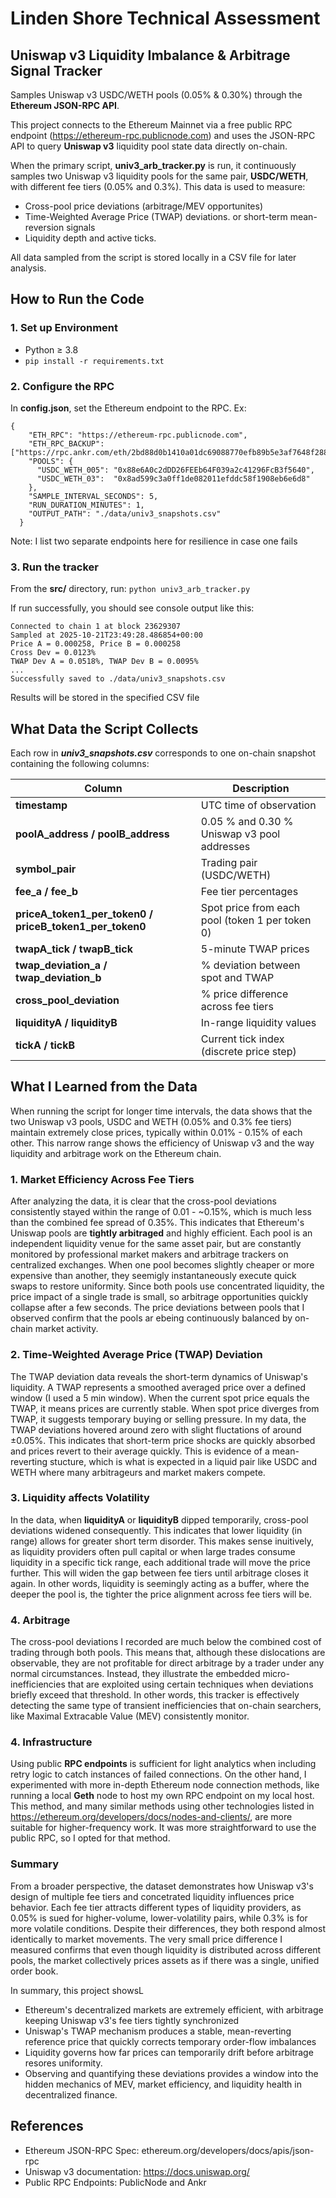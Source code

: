 # Linden Shore Technical Assessment

## Uniswap v3 Liquidity Imbalance & Arbitrage Signal Tracker

Samples Uniswap v3 USDC/WETH pools (0.05% & 0.30%) through the **Ethereum JSON-RPC API**.

This project connects to the Ethereum Mainnet via a free public RPC endpoint (https://ethereum-rpc.publicnode.com) and uses the JSON-RPC API to query **Uniswap v3** liquidity pool state data directly on-chain.

When the primary script, **univ3_arb_tracker.py** is run, it continuously samples two Uniswap v3 liquidity pools for the same pair, **USDC/WETH**, with different fee tiers (0.05% and 0.3%). This data is used to measure:
- Cross-pool price deviations (arbitrage/MEV opportunites)
- Time-Weighted Average Price (TWAP) deviations. or short-term mean-reversion signals
- Liquidity depth and active ticks.

All data sampled from the script is stored locally in a CSV file for later analysis.

## How to Run the Code

### 1. Set up Environment
- Python ≥ 3.8
- ```pip install -r requirements.txt```

### 2. Configure the RPC
In **config.json**, set the Ethereum endpoint to the RPC.
Ex:
```
{
    "ETH_RPC": "https://ethereum-rpc.publicnode.com",
    "ETH_RPC_BACKUP": ["https://rpc.ankr.com/eth/2bd88d0b1410a01dc69088770efb89b5e3af7648f2882ae7c5abcd01e1f63483"],
    "POOLS": {
      "USDC_WETH_005": "0x88e6A0c2dDD26FEEb64F039a2c41296FcB3f5640",
      "USDC_WETH_03":  "0x8ad599c3a0ff1de082011efddc58f1908eb6e6d8"
    },
    "SAMPLE_INTERVAL_SECONDS": 5,
    "RUN_DURATION_MINUTES": 1,
    "OUTPUT_PATH": "./data/univ3_snapshots.csv"
  }
```
Note: I list two separate endpoints here for resilience in case one fails

### 3. Run the tracker
From the **src/** directory, run:
```python univ3_arb_tracker.py```

If run successfully, you should see console output like this:
```
Connected to chain 1 at block 23629307
Sampled at 2025-10-21T23:49:28.486854+00:00
Price A = 0.000258, Price B = 0.000258
Cross Dev = 0.0123%
TWAP Dev A = 0.0518%, TWAP Dev B = 0.0095%
...
Successfully saved to ./data/univ3_snapshots.csv
```

Results will be stored in the specified CSV file


## What Data the Script Collects
Each row in ***univ3_snapshots.csv*** corresponds to one on-chain snapshot containing the following columns:

| Column                                                  | Description                                     |
| ------------------------------------------------------- | ----------------------------------------------- |
| **timestamp**                                           | UTC time of observation                         |
| **poolA_address / poolB_address**                       | 0.05 % and 0.30 % Uniswap v3 pool addresses     |
| **symbol_pair**                                         | Trading pair (USDC/WETH)                        |
| **fee_a / fee_b**                                       | Fee tier percentages                            |
| **priceA_token1_per_token0 / priceB_token1_per_token0** | Spot price from each pool (token 1 per token 0) |
| **twapA_tick / twapB_tick**                             | 5-minute TWAP prices                            |
| **twap_deviation_a / twap_deviation_b**                 | % deviation between spot and TWAP               |
| **cross_pool_deviation**                                | % price difference across fee tiers             |
| **liquidityA / liquidityB**                             | In-range liquidity values                       |
| **tickA / tickB**                                       | Current tick index (discrete price step)        |

## What I Learned from the Data
When running the script for longer time intervals, the data shows that the two Uniswap v3 pools, USDC and WETH (0.05% and 0.3% fee tiers) maintain extremely close prices, typically within 0.01% - 0.15% of each other. This narrow range shows the efficiency of Uniswap v3 and the way liquidity and arbitrage work on the Ethereum chain.

### 1. Market Efficiency Across Fee Tiers
After analyzing the data, it is clear that the cross-pool deviations consistently stayed within the range of 0.01 - ~0.15%, which is much less than the combined fee spread of 0.35%. This indicates that Ethereum's Uniswap pools are **tightly arbitraged** and highly efficient. Each pool is an independent liquidity venue for the same asset pair, but are constantly monitored by professional market makers and arbitrage trackers on centralized exchanges. When one pool becomes slightly cheaper or more expensive than another, they seemigly instantaneously execute quick swaps to restore uniformity. Since both pools use concentrated liquidity, the price impact of a single trade is small, so arbitrage opportunities quickly collapse after a few seconds. The price deviations between pools that I observed confirm that the pools ar ebeing continuously balanced by on-chain market activity. 

### 2. Time-Weighted Average Price (TWAP) Deviation
The TWAP deviation data reveals the short-term dynamics of Uniswap's liquidity. A TWAP represents a smoothed averaged price over a defined window (I used a 5 min window). When the current spot price equals the TWAP, it means prices are currently stable. When spot price diverges from TWAP, it suggests temporary buying or selling pressure. In my data, the TWAP deviations hovered around zero with slight fluctations of around $\pm$0.05%. This indicates that short-term price shocks are quickly absorbed and prices revert to their average quickly. This is evidence of a mean-reverting stucture, which is what is expected in a liquid pair like USDC and WETH where many arbitrageurs and market makers compete. 

### 3. Liquidity affects Volatility
In the data, when **liquidityA** or **liquidityB** dipped temporarily, cross-pool deviations widened consequently. This indicates that lower liquidity (in range) allows for greater short term disorder. This makes sense inuitively, as liquidity providers often pull capital or when large trades consume liquidity in a specific tick range, each additional trade will move the price further. This will widen the gap between fee tiers until arbitrage closes it again. In other words, liquidity is seemingly acting as a buffer, where the deeper the pool is, the tighter the price alignment across fee tiers will be. 

### 4. Arbitrage
The cross-pool deviations I recorded are much below the combined cost of trading through both pools. This means that, although these dislocations are observable, they are not profitable for direct arbitrage by a trader under any normal circumstances. Instead, they illustrate the embedded micro-inefficiencies that are exploited using certain techniques when deviations briefly exceed that threshold. In other words, this tracker is effectively detecting the same type of transient inefficiencies that on-chain searchers, like Maximal Extracable Value (MEV) consistently monitor. 

### 4. Infrastructure
Using public **RPC endpoints** is sufficient for light analytics when including retry logic to catch instances of failed connections. On the other hand, I experimented with more in-depth Ethereum node connection methods, like running a local **Geth** node to host my own RPC endpoint on my local host. This method, and many similar methods using other technologies listed in https://ethereum.org/developers/docs/nodes-and-clients/, are more suitable for higher-frequency work. It was more straightforward to use the public RPC, so I opted for that method.

### Summary
From a broader perspective, the dataset demonstrates how Uniswap v3's design of multiple fee tiers and concetrated liquidity influences price behavior. Each fee tier attracts different types of liquidity providers, as 0.05% is sued for higher-volume, lower-volatility pairs, while 0.3% is for more volatile conditions. Despite their differences, they both respond almost identically to market movements. The very small price difference I measured confirms that even though liquidity is distributed across different pools, the market collectively prices assets as if there was a single, unified order book.

In summary, this project showsL
- Ethereum's decentralized markets are extremely efficient, with arbitrage keeping Uniswap v3's fee tiers tightly synchronized
- Uniswap's TWAP mechanism produces a stable, mean-reverting reference price that quickly corrects temporary order-flow imbalances
- Liquidity governs how far prices can temporarily drift before arbitrage resores uniformity.
- Observing and quantifying these deviations provides a window into the hidden mechanics of MEV, market efficiency, and liquidity health in decentralized finance. 

## References
- Ethereum JSON-RPC Spec: ethereum.org/developers/docs/apis/json-rpc
- Uniswap v3 documentation: https://docs.uniswap.org/
- Public RPC Endpoints: PublicNode and Ankr

  






